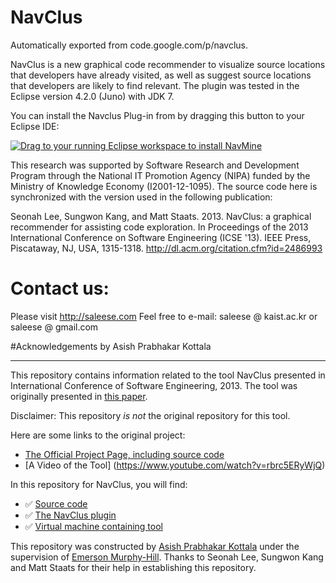 # NavClus
Automatically exported from code.google.com/p/navclus.

NavClus is a new graphical code recommender to visualize source locations that developers have already visited, as well as suggest source locations that developers are likely to find relevant. The plugin was tested in the Eclipse version 4.2.0 (Juno) with JDK 7.

You can install the Navclus Plug-in from by dragging this button to your Eclipse IDE:

<a href="http://marketplace.eclipse.org/marketplace-client-intro?mpc_install=1475510" class="drag" title="Drag to your running Eclipse workspace to install NavMine"><img src="https://marketplace.eclipse.org/sites/all/themes/solstice/_themes/solstice_marketplace/public/images/btn-install.png" alt="Drag to your running Eclipse workspace to install NavMine" /></a>




This research was supported by Software Research and Development Program through the National IT Promotion Agency (NIPA) funded by the Ministry of Knowledge Economy (I2001-12-1095). The source code here is synchronized with the version used in the following publication:

Seonah Lee, Sungwon Kang, and Matt Staats. 2013. NavClus: a graphical recommender for assisting code exploration. In Proceedings of the 2013 International Conference on Software Engineering (ICSE '13). IEEE Press, Piscataway, NJ, USA, 1315-1318. http://dl.acm.org/citation.cfm?id=2486993

# Contact us:

Please visit http://saleese.com
Feel free to e-mail: saleese @ kaist.ac.kr or saleese @ gmail.com

#Acknowledgements by Asish Prabhakar Kottala

<hr>
This repository contains information related to the tool NavClus presented in International Conference of Software Engineering, 2013. The tool was originally presented in <a href="http://dl.acm.org/citation.cfm?id=2486993">this paper</a>.

Disclaimer: This repository <i>is not</i> the original repository for this tool. 

Here are some links to the original project:


* [The Official Project Page, including source code](https://github.com/saleese/navclus)
* [A Video of the Tool] (https://www.youtube.com/watch?v=rbrc5ERyWjQ)



In this repository for NavClus, you will find:


* :white_check_mark: [Source code](https://github.com/SoftwareEngineeringToolDemos/ICSE-2013-NavClus)
* :white_check_mark: [The NavClus plugin](http://marketplace.eclipse.org/marketplace-client-intro?mpc_install=1475510)
* :white_check_mark: [Virtual machine containing tool](https://drive.google.com/a/ncsu.edu/uc?id=0B7ztfFc4BttianBoRXI1ZUE2MTg)


This repository was constructed by <a href="https://github.com/akottal">Asish Prabhakar Kottala</a> under the supervision of <a href="https://github.com/CaptainEmerson">Emerson Murphy-Hill</a>. Thanks to Seonah Lee, Sungwon Kang and Matt Staats for their help in establishing this repository. 
